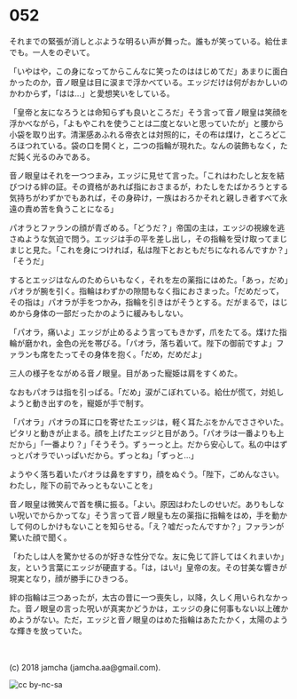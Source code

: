 

# 052

それまでの緊張が消しとぶような明るい声が舞った。誰もが笑っている。給仕までも。一人をのぞいて。  

「いやはや，この身になってからこんなに笑ったのははじめてだ」あまりに面白かったのか，音ノ眼皇は目に涙まで浮かべている。エッジだけは何がおかしいのかわからず，「はは…」と愛想笑いをしている。  

「皇帝と友になろうとは命知らずも良いところだ」そう言って音ノ眼皇は笑顔を浮かべながら，「よもやこれを使うことは二度とないと思っていたが」と腰から小袋を取り出す。清潔感あふれる帝衣とは対照的に，その布は煤け，ところどころほつれている。袋の口を開くと，二つの指輪が現れた。なんの装飾もなく，ただ鈍く光るのみである。  

音ノ眼皇はそれを一つつまみ，エッジに見せて言った。「これはわたしと友を結びつける絆の証。その資格があれば指におさまるが，わたしをたばかろうとする気持ちがわずかでもあれば，その身砕け，一族はおろかそれと親しき者すべて永遠の責め苦を負うことになる」  

パオラとファランの顔が青ざめる。「どうだ？」帝国の主は，エッジの視線を逃さぬような気迫で問う。エッジは手の平を差し出し，その指輪を受け取ってまじまじと見た。「これを身につければ，私は陛下とおともだちになれるんですか？」「そうだ」  

するとエッジはなんのためらいもなく，それを左の薬指にはめた。「あっ，だめ」パオラが腕を引く。指輪はわずかの隙間もなく指におさまった。「だめだって，その指は」パオラが手をつかみ，指輪を引きはがそうとする。だがまるで，はじめから身体の一部だったかのように緩みもしない。  

「パオラ，痛いよ」エッジが止めるよう言ってもきかず，爪をたてる。煤けた指輪が磨かれ，金色の光を帯びる。「パオラ，落ち着いて。陛下の御前ですよ」ファランも席をたってその身体を抱く。「だめ，だめだよ」  

三人の様子をながめる音ノ眼皇。目があった寵姫は肩をすくめた。  

なおもパオラは指を引っぱる。「だめ」涙がこぼれている。給仕が慌て，対処しようと動き出すのを，寵姫が手で制す。  

「パオラ」パオラの耳に口を寄せたエッジは，軽く耳たぶをかんでささやいた。ピタリと動きが止まる。顔を上げたエッジと目があう。「パオラは一番よりも上だから」「一番より？」「そうそう。ずぅーっと上。だから安心して。私の中はずっとパオラでいっぱいだから。ずっとね」「ずっと…」  

ようやく落ち着いたパオラは鼻をすすり，顔をぬぐう。「陛下，ごめんなさい。わたし，陛下の前でみっともないことを」  

音ノ眼皇は微笑んで首を横に振る。「よい。原因はわたしのせいだ。ありもしない呪いでからかってな」そう言って音ノ眼皇も左の薬指に指輪をはめ，手を動かして何のしかけもないことを知らせる。「え？嘘だったんですか？」ファランが驚いた顔で聞く。  

「わたしは人を驚かせるのが好きな性分でな。友に免じて許してはくれまいか」友，という言葉にエッジが硬直する。「は，はい!」皇帝の友。その甘美な響きが現実となり，顔が勝手にひきつる。  

絆の指輪は三つあったが，太古の昔に一つ喪失し，以降，久しく用いられなかった。音ノ眼皇の言った呪いが真実かどうかは，エッジの身に何事もない以上確かめようがない。ただ，エッジと音ノ眼皇のはめた指輪はあたたかく，太陽のような輝きを放っていた。  

<br>  
<br>  
(c) 2018 jamcha (jamcha.aa@gmail.com).  

![cc by-nc-sa](https://i.creativecommons.org/l/by-nc-sa/4.0/88x31.png)  

